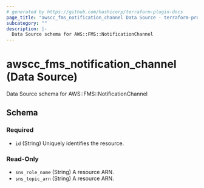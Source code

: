 ```yaml
---
# generated by https://github.com/hashicorp/terraform-plugin-docs
page_title: "awscc_fms_notification_channel Data Source - terraform-provider-awscc"
subcategory: ""
description: |-
  Data Source schema for AWS::FMS::NotificationChannel
---
```


# awscc_fms_notification_channel (Data Source)

Data Source schema for AWS::FMS::NotificationChannel



<!-- schema generated by tfplugindocs -->
## Schema

### Required

- `id` (String) Uniquely identifies the resource.

### Read-Only

- `sns_role_name` (String) A resource ARN.
- `sns_topic_arn` (String) A resource ARN.


